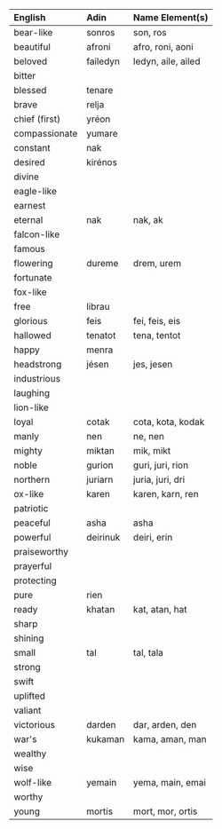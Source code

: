 | English        | Adin       | Name Element(s)      |
|:---------------|:-----------|:---------------------|
| bear-like      | sonros     | son, ros             |
| beautiful      | afroni     | afro, roni, aoni     |
| beloved        | failedyn   | ledyn, aile, ailed   |
| bitter         |            |                      |
| blessed        | tenare     |                      |
| brave          | relja      |                      |
| chief (first)  | yréon      |                      |
| compassionate  | yumare     |                      |
| constant       | nak        |                      |
| desired        | kirénos    |                      |
| divine         |            |                      |
| eagle-like     |            |                      |
| earnest        |            |                      |
| eternal        | nak        | nak, ak              |
| falcon-like    |            |                      |
| famous         |            |                      |
| flowering      | dureme     | drem, urem           |
| fortunate      |            |                      |
| fox-like       |            |                      |
| free           | librau     |                      |
| glorious       | feis       | fei, feis, eis       |
| hallowed       | tenatot    | tena, tentot         |
| happy          | menra      |                      |
| headstrong     | jésen      | jes, jesen           |
| industrious    |            |                      |
| laughing       |            |                      |
| lion-like      |            |                      |
| loyal          | cotak      | cota, kota, kodak    |
| manly          | nen        | ne, nen              |
| mighty         | miktan     | mik, mikt            |
| noble          | gurion     | guri, juri, rion     |
| northern       | juriarn    | juria, juri, dri     |
| ox-like        | karen      | karen, karn, ren     |
| patriotic      |            |                      |
| peaceful       | asha       | asha                 |
| powerful       | deirinuk   | deiri, erin          |
| praiseworthy   |            |                      |
| prayerful      |            |                      |
| protecting     |            |                      |
| pure           | rien       |                      |
| ready          | khatan     | kat, atan, hat       |
| sharp          |            |                      |
| shining        |            |                      |
| small          | tal        | tal, tala            |
| strong         |            |                      |
| swift          |            |                      |
| uplifted       |            |                      |
| valiant        |            |                      |
| victorious     | darden     | dar, arden, den      |
| war's          | kukaman    | kama, aman, man      |
| wealthy        |            |                      |
| wise           |            |                      |
| wolf-like      | yemain     | yema, main, emai     |
| worthy         |            |                      |
| young          | mortis     | mort, mor, ortis     |
